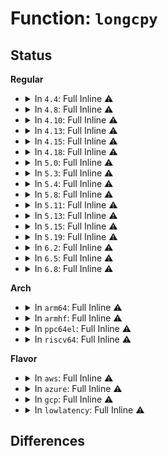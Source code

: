 # Function: <code>longcpy</code>

## Status
<b>Regular</b>
<ul>
<li>
<details>
<summary>In <code>4.4</code>: Full Inline ⚠️</summary>

**Collision:** Unique Static

**Inline:** Full

**Transformation:** False

**Instances:**

```
In lib/btree.c (ffffffff8140357a)
Location: lib/btree.c:116
Inline: True
Inline callers:
  - lib/btree.c:btree_last
  - lib/btree.c:btree_get_prev
  - lib/btree.c:btree_get_prev
  - lib/btree.c:btree_get_prev
  - lib/btree.c:btree_remove_level
  - lib/btree.c:merge
  - lib/btree.c:btree_insert_level
  - lib/btree.c:btree_insert_level
  - lib/btree.c:btree_insert_level
  - lib/btree.c:btree_insert_level
  - lib/btree.c:btree_insert_level
  - lib/btree.c:btree_insert_level
  - lib/btree.c:btree_merge
```
</details>
</li>
<li>
<details>
<summary>In <code>4.8</code>: Full Inline ⚠️</summary>

**Collision:** Unique Static

**Inline:** Full

**Transformation:** False

**Instances:**

```
In lib/btree.c (ffffffff8144c58e)
Location: lib/btree.c:116
Inline: True
Inline callers:
  - lib/btree.c:btree_merge
  - lib/btree.c:btree_remove_level
  - lib/btree.c:merge
  - lib/btree.c:btree_insert_level
  - lib/btree.c:btree_insert_level
  - lib/btree.c:btree_insert_level
  - lib/btree.c:btree_insert_level
  - lib/btree.c:btree_insert_level
  - lib/btree.c:btree_insert_level
  - lib/btree.c:btree_get_prev
  - lib/btree.c:btree_get_prev
  - lib/btree.c:btree_get_prev
  - lib/btree.c:btree_last
```
</details>
</li>
<li>
<details>
<summary>In <code>4.10</code>: Full Inline ⚠️</summary>

**Collision:** Unique Static

**Inline:** Full

**Transformation:** False

**Instances:**

```
In lib/btree.c (ffffffff8146af4e)
Location: lib/btree.c:116
Inline: True
Inline callers:
  - lib/btree.c:btree_merge
  - lib/btree.c:btree_remove_level
  - lib/btree.c:merge
  - lib/btree.c:btree_insert_level
  - lib/btree.c:btree_insert_level
  - lib/btree.c:btree_insert_level
  - lib/btree.c:btree_insert_level
  - lib/btree.c:btree_insert_level
  - lib/btree.c:btree_insert_level
  - lib/btree.c:btree_get_prev
  - lib/btree.c:btree_get_prev
  - lib/btree.c:btree_get_prev
  - lib/btree.c:btree_last
```
</details>
</li>
<li>
<details>
<summary>In <code>4.13</code>: Full Inline ⚠️</summary>

**Collision:** Unique Static

**Inline:** Full

**Transformation:** False

**Instances:**

```
In lib/btree.c (ffffffff81470626)
Location: lib/btree.c:116
Inline: True
Inline callers:
  - lib/btree.c:btree_merge
  - lib/btree.c:btree_remove_level
  - lib/btree.c:merge
  - lib/btree.c:btree_insert_level
  - lib/btree.c:btree_insert_level
  - lib/btree.c:btree_insert_level
  - lib/btree.c:btree_insert_level
  - lib/btree.c:btree_insert_level
  - lib/btree.c:btree_insert_level
  - lib/btree.c:btree_get_prev
  - lib/btree.c:btree_get_prev
  - lib/btree.c:btree_get_prev
  - lib/btree.c:btree_last
```
</details>
</li>
<li>
<details>
<summary>In <code>4.15</code>: Full Inline ⚠️</summary>

**Collision:** Unique Static

**Inline:** Full

**Transformation:** False

**Instances:**

```
In lib/btree.c (ffffffff8149cd36)
Location: lib/btree.c:116
Inline: True
Inline callers:
  - lib/btree.c:btree_merge
  - lib/btree.c:btree_remove_level
  - lib/btree.c:merge
  - lib/btree.c:btree_insert_level
  - lib/btree.c:btree_insert_level
  - lib/btree.c:btree_insert_level
  - lib/btree.c:btree_insert_level
  - lib/btree.c:btree_insert_level
  - lib/btree.c:btree_insert_level
  - lib/btree.c:btree_get_prev
  - lib/btree.c:btree_get_prev
  - lib/btree.c:btree_get_prev
  - lib/btree.c:btree_last
```
</details>
</li>
<li>
<details>
<summary>In <code>4.18</code>: Full Inline ⚠️</summary>

**Collision:** Unique Static

**Inline:** Full

**Transformation:** False

**Instances:**

```
In lib/btree.c (ffffffff814d15d9)
Location: lib/btree.c:118
Inline: True
Inline callers:
  - lib/btree.c:btree_remove_level
  - lib/btree.c:merge
  - lib/btree.c:btree_insert_level
  - lib/btree.c:btree_insert_level
  - lib/btree.c:btree_insert_level
  - lib/btree.c:btree_insert_level
  - lib/btree.c:btree_insert_level
  - lib/btree.c:btree_insert_level
  - lib/btree.c:btree_get_prev
  - lib/btree.c:btree_get_prev
  - lib/btree.c:btree_get_prev
  - lib/btree.c:btree_last
```
</details>
</li>
<li>
<details>
<summary>In <code>5.0</code>: Full Inline ⚠️</summary>

**Collision:** Unique Static

**Inline:** Full

**Transformation:** False

**Instances:**

```
In lib/btree.c (ffffffff814e5f09)
Location: lib/btree.c:118
Inline: True
Inline callers:
  - lib/btree.c:btree_remove_level
  - lib/btree.c:merge
  - lib/btree.c:btree_insert_level
  - lib/btree.c:btree_insert_level
  - lib/btree.c:btree_insert_level
  - lib/btree.c:btree_insert_level
  - lib/btree.c:btree_insert_level
  - lib/btree.c:btree_insert_level
  - lib/btree.c:btree_get_prev
  - lib/btree.c:btree_get_prev
  - lib/btree.c:btree_get_prev
  - lib/btree.c:btree_last
```
</details>
</li>
<li>
<details>
<summary>In <code>5.3</code>: Full Inline ⚠️</summary>

**Collision:** Unique Static

**Inline:** Full

**Transformation:** False

**Instances:**

```
In lib/btree.c (ffffffff81512846)
Location: lib/btree.c:116
Inline: True
Inline callers:
  - lib/btree.c:btree_remove_level
  - lib/btree.c:merge
  - lib/btree.c:btree_insert_level
  - lib/btree.c:btree_insert_level
  - lib/btree.c:btree_insert_level
  - lib/btree.c:btree_insert_level
  - lib/btree.c:btree_insert_level
  - lib/btree.c:btree_insert_level
  - lib/btree.c:btree_get_prev
  - lib/btree.c:btree_get_prev
  - lib/btree.c:btree_get_prev
  - lib/btree.c:btree_last
```
</details>
</li>
<li>
<details>
<summary>In <code>5.4</code>: Full Inline ⚠️</summary>

**Collision:** Unique Static

**Inline:** Full

**Transformation:** False

**Instances:**

```
In lib/btree.c (ffffffff81533286)
Location: lib/btree.c:116
Inline: True
Inline callers:
  - lib/btree.c:btree_remove_level
  - lib/btree.c:merge
  - lib/btree.c:btree_insert_level
  - lib/btree.c:btree_insert_level
  - lib/btree.c:btree_insert_level
  - lib/btree.c:btree_insert_level
  - lib/btree.c:btree_insert_level
  - lib/btree.c:btree_insert_level
  - lib/btree.c:btree_get_prev
  - lib/btree.c:btree_get_prev
  - lib/btree.c:btree_get_prev
  - lib/btree.c:btree_last
```
</details>
</li>
<li>
<details>
<summary>In <code>5.8</code>: Full Inline ⚠️</summary>

**Collision:** Unique Static

**Inline:** Full

**Transformation:** False

**Instances:**

```
In lib/btree.c (ffffffff815980c7)
Location: lib/btree.c:116
Inline: True
Inline callers:
  - lib/btree.c:btree_merge
  - lib/btree.c:btree_remove_level
  - lib/btree.c:merge
  - lib/btree.c:btree_insert_level
  - lib/btree.c:btree_insert_level
  - lib/btree.c:btree_insert_level
  - lib/btree.c:btree_insert_level
  - lib/btree.c:btree_insert_level
  - lib/btree.c:btree_insert_level
  - lib/btree.c:btree_get_prev
  - lib/btree.c:btree_get_prev
  - lib/btree.c:btree_get_prev
  - lib/btree.c:btree_last
```
</details>
</li>
<li>
<details>
<summary>In <code>5.11</code>: Full Inline ⚠️</summary>

**Collision:** Unique Static

**Inline:** Full

**Transformation:** False

**Instances:**

```
In lib/btree.c (ffffffff815b3ae7)
Location: lib/btree.c:116
Inline: True
Inline callers:
  - lib/btree.c:btree_merge
  - lib/btree.c:btree_remove_level
  - lib/btree.c:merge
  - lib/btree.c:btree_insert_level
  - lib/btree.c:btree_insert_level
  - lib/btree.c:btree_insert_level
  - lib/btree.c:btree_insert_level
  - lib/btree.c:btree_insert_level
  - lib/btree.c:btree_insert_level
  - lib/btree.c:btree_get_prev
  - lib/btree.c:btree_get_prev
  - lib/btree.c:btree_get_prev
  - lib/btree.c:btree_last
```
</details>
</li>
<li>
<details>
<summary>In <code>5.13</code>: Full Inline ⚠️</summary>

**Collision:** Unique Static

**Inline:** Full

**Transformation:** False

**Instances:**

```
In lib/btree.c (ffffffff815be960)
Location: lib/btree.c:116
Inline: True
Inline callers:
  - lib/btree.c:btree_merge
  - lib/btree.c:btree_remove_level
  - lib/btree.c:merge
  - lib/btree.c:btree_insert_level
  - lib/btree.c:btree_insert_level
  - lib/btree.c:btree_insert_level
  - lib/btree.c:btree_insert_level
  - lib/btree.c:btree_insert_level
  - lib/btree.c:btree_insert_level
  - lib/btree.c:btree_get_prev
  - lib/btree.c:btree_get_prev
  - lib/btree.c:btree_get_prev
  - lib/btree.c:btree_last
```
</details>
</li>
<li>
<details>
<summary>In <code>5.15</code>: Full Inline ⚠️</summary>

**Collision:** Unique Static

**Inline:** Full

**Transformation:** False

**Instances:**

```
In lib/btree.c (ffffffff8162523f)
Location: lib/btree.c:116
Inline: True
Inline callers:
  - lib/btree.c:btree_remove_level
  - lib/btree.c:merge
  - lib/btree.c:btree_insert_level
  - lib/btree.c:btree_insert_level
  - lib/btree.c:btree_insert_level
  - lib/btree.c:btree_insert_level
  - lib/btree.c:btree_insert_level
  - lib/btree.c:btree_insert_level
  - lib/btree.c:btree_get_prev
  - lib/btree.c:btree_get_prev
  - lib/btree.c:btree_get_prev
  - lib/btree.c:btree_last
```
</details>
</li>
<li>
<details>
<summary>In <code>5.19</code>: Full Inline ⚠️</summary>

**Collision:** Unique Static

**Inline:** Full

**Transformation:** False

**Instances:**

```
In lib/btree.c (ffffffff816f674f)
Location: lib/btree.c:116
Inline: True
Inline callers:
  - lib/btree.c:btree_merge
  - lib/btree.c:btree_remove_level
  - lib/btree.c:merge
  - lib/btree.c:btree_insert_level
  - lib/btree.c:btree_insert_level
  - lib/btree.c:btree_insert_level
  - lib/btree.c:btree_insert_level
  - lib/btree.c:btree_insert_level
  - lib/btree.c:btree_insert_level
  - lib/btree.c:btree_get_prev
  - lib/btree.c:btree_get_prev
  - lib/btree.c:btree_get_prev
  - lib/btree.c:btree_last
```
</details>
</li>
<li>
<details>
<summary>In <code>6.2</code>: Full Inline ⚠️</summary>

**Collision:** Unique Static

**Inline:** Full

**Transformation:** False

**Instances:**

```
In lib/btree.c (ffffffff817e8b3f)
Location: lib/btree.c:116
Inline: True
Inline callers:
  - lib/btree.c:btree_merge
  - lib/btree.c:btree_remove_level
  - lib/btree.c:merge
  - lib/btree.c:btree_insert_level
  - lib/btree.c:btree_insert_level
  - lib/btree.c:btree_insert_level
  - lib/btree.c:btree_insert_level
  - lib/btree.c:btree_insert_level
  - lib/btree.c:btree_insert_level
  - lib/btree.c:btree_get_prev
  - lib/btree.c:btree_get_prev
  - lib/btree.c:btree_get_prev
  - lib/btree.c:btree_last
```
</details>
</li>
<li>
<details>
<summary>In <code>6.5</code>: Full Inline ⚠️</summary>

**Collision:** Unique Static

**Inline:** Full

**Transformation:** False

**Instances:**

```
In lib/btree.c (ffffffff81828b1f)
Location: lib/btree.c:116
Inline: True
Inline callers:
  - lib/btree.c:btree_merge
  - lib/btree.c:btree_remove_level
  - lib/btree.c:merge
  - lib/btree.c:btree_insert_level
  - lib/btree.c:btree_insert_level
  - lib/btree.c:btree_insert_level
  - lib/btree.c:btree_insert_level
  - lib/btree.c:btree_insert_level
  - lib/btree.c:btree_insert_level
  - lib/btree.c:btree_get_prev
  - lib/btree.c:btree_get_prev
  - lib/btree.c:btree_get_prev
  - lib/btree.c:btree_last
```
</details>
</li>
<li>
<details>
<summary>In <code>6.8</code>: Full Inline ⚠️</summary>

**Collision:** Unique Static

**Inline:** Full

**Transformation:** False

**Instances:**

```
In lib/btree.c (ffffffff8187a52f)
Location: lib/btree.c:116
Inline: True
Inline callers:
  - lib/btree.c:btree_merge
  - lib/btree.c:btree_remove_level
  - lib/btree.c:merge
  - lib/btree.c:btree_insert_level
  - lib/btree.c:btree_insert_level
  - lib/btree.c:btree_insert_level
  - lib/btree.c:btree_insert_level
  - lib/btree.c:btree_insert_level
  - lib/btree.c:btree_insert_level
  - lib/btree.c:btree_get_prev
  - lib/btree.c:btree_get_prev
  - lib/btree.c:btree_get_prev
  - lib/btree.c:btree_last
```
</details>
</li>
</ul>
<b>Arch</b>
<ul>
<li>
<details>
<summary>In <code>arm64</code>: Full Inline ⚠️</summary>

**Collision:** Unique Static

**Inline:** Full

**Transformation:** False

**Instances:**

```
In lib/btree.c (ffff80001063fa9c)
Location: lib/btree.c:116
Inline: True
Inline callers:
  - lib/btree.c:btree_remove_level
  - lib/btree.c:merge
  - lib/btree.c:btree_insert_level
  - lib/btree.c:btree_insert_level
  - lib/btree.c:btree_insert_level
  - lib/btree.c:btree_insert_level
  - lib/btree.c:btree_insert_level
  - lib/btree.c:btree_insert_level
  - lib/btree.c:btree_get_prev
  - lib/btree.c:btree_get_prev
  - lib/btree.c:btree_get_prev
  - lib/btree.c:btree_last
```
</details>
</li>
<li>
<details>
<summary>In <code>armhf</code>: Full Inline ⚠️</summary>

**Collision:** Unique Static

**Inline:** Full

**Transformation:** False

**Instances:**

```
In lib/btree.c (c07e53dc)
Location: lib/btree.c:116
Inline: True
Inline callers:
  - lib/btree.c:btree_remove_level
  - lib/btree.c:merge
  - lib/btree.c:btree_insert_level
  - lib/btree.c:btree_insert_level
  - lib/btree.c:btree_insert_level
  - lib/btree.c:btree_insert_level
  - lib/btree.c:btree_insert_level
  - lib/btree.c:btree_insert_level
  - lib/btree.c:find_level
  - lib/btree.c:btree_get_prev
  - lib/btree.c:btree_get_prev
  - lib/btree.c:btree_get_prev
  - lib/btree.c:btree_last
```
</details>
</li>
<li>
<details>
<summary>In <code>ppc64el</code>: Full Inline ⚠️</summary>

**Collision:** Unique Static

**Inline:** Full

**Transformation:** False

**Instances:**

```
In lib/btree.c (c0000000007e9950)
Location: lib/btree.c:116
Inline: True
Inline callers:
  - lib/btree.c:btree_remove_level
  - lib/btree.c:merge
  - lib/btree.c:btree_insert_level
  - lib/btree.c:btree_insert_level
  - lib/btree.c:btree_insert_level
  - lib/btree.c:btree_insert_level
  - lib/btree.c:btree_insert_level
  - lib/btree.c:btree_insert_level
  - lib/btree.c:btree_get_prev
  - lib/btree.c:btree_get_prev
  - lib/btree.c:btree_get_prev
  - lib/btree.c:btree_last
```
</details>
</li>
<li>
<details>
<summary>In <code>riscv64</code>: Full Inline ⚠️</summary>

**Collision:** Unique Static

**Inline:** Full

**Transformation:** False

**Instances:**

```
In lib/btree.c (ffffffe00046c708)
Location: lib/btree.c:116
Inline: True
Inline callers:
  - lib/btree.c:btree_remove_level
  - lib/btree.c:merge
  - lib/btree.c:btree_insert_level
  - lib/btree.c:btree_insert_level
  - lib/btree.c:btree_insert_level
  - lib/btree.c:btree_insert_level
  - lib/btree.c:btree_insert_level
  - lib/btree.c:btree_insert_level
  - lib/btree.c:btree_get_prev
  - lib/btree.c:btree_get_prev
  - lib/btree.c:btree_get_prev
  - lib/btree.c:btree_last
```
</details>
</li>
</ul>
<b>Flavor</b>
<ul>
<li>
<details>
<summary>In <code>aws</code>: Full Inline ⚠️</summary>

**Collision:** Unique Static

**Inline:** Full

**Transformation:** False

**Instances:**

```
In lib/btree.c (ffffffff8152b866)
Location: lib/btree.c:116
Inline: True
Inline callers:
  - lib/btree.c:btree_remove_level
  - lib/btree.c:merge
  - lib/btree.c:btree_insert_level
  - lib/btree.c:btree_insert_level
  - lib/btree.c:btree_insert_level
  - lib/btree.c:btree_insert_level
  - lib/btree.c:btree_insert_level
  - lib/btree.c:btree_insert_level
  - lib/btree.c:btree_get_prev
  - lib/btree.c:btree_get_prev
  - lib/btree.c:btree_get_prev
  - lib/btree.c:btree_last
```
</details>
</li>
<li>
<details>
<summary>In <code>azure</code>: Full Inline ⚠️</summary>

**Collision:** Unique Static

**Inline:** Full

**Transformation:** False

**Instances:**

```
In lib/btree.c (ffffffff8151bb46)
Location: lib/btree.c:116
Inline: True
Inline callers:
  - lib/btree.c:btree_remove_level
  - lib/btree.c:merge
  - lib/btree.c:btree_insert_level
  - lib/btree.c:btree_insert_level
  - lib/btree.c:btree_insert_level
  - lib/btree.c:btree_insert_level
  - lib/btree.c:btree_insert_level
  - lib/btree.c:btree_insert_level
  - lib/btree.c:btree_get_prev
  - lib/btree.c:btree_get_prev
  - lib/btree.c:btree_get_prev
  - lib/btree.c:btree_last
```
</details>
</li>
<li>
<details>
<summary>In <code>gcp</code>: Full Inline ⚠️</summary>

**Collision:** Unique Static

**Inline:** Full

**Transformation:** False

**Instances:**

```
In lib/btree.c (ffffffff815278f6)
Location: lib/btree.c:116
Inline: True
Inline callers:
  - lib/btree.c:btree_remove_level
  - lib/btree.c:merge
  - lib/btree.c:btree_insert_level
  - lib/btree.c:btree_insert_level
  - lib/btree.c:btree_insert_level
  - lib/btree.c:btree_insert_level
  - lib/btree.c:btree_insert_level
  - lib/btree.c:btree_insert_level
  - lib/btree.c:btree_get_prev
  - lib/btree.c:btree_get_prev
  - lib/btree.c:btree_get_prev
  - lib/btree.c:btree_last
```
</details>
</li>
<li>
<details>
<summary>In <code>lowlatency</code>: Full Inline ⚠️</summary>

**Collision:** Unique Static

**Inline:** Full

**Transformation:** False

**Instances:**

```
In lib/btree.c (ffffffff815412d6)
Location: lib/btree.c:116
Inline: True
Inline callers:
  - lib/btree.c:btree_remove_level
  - lib/btree.c:merge
  - lib/btree.c:btree_insert_level
  - lib/btree.c:btree_insert_level
  - lib/btree.c:btree_insert_level
  - lib/btree.c:btree_insert_level
  - lib/btree.c:btree_insert_level
  - lib/btree.c:btree_insert_level
  - lib/btree.c:btree_get_prev
  - lib/btree.c:btree_get_prev
  - lib/btree.c:btree_get_prev
  - lib/btree.c:btree_last
```
</details>
</li>
</ul>

## Differences
